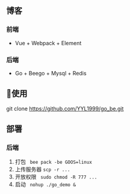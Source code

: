 ## 博客 
### 前端 
* Vue + Webpack + Element
### 后端 
* Go + Beego + Mysql + Redis
## 🔨使用 
git clone https://github.com/YYL1999/go_be.git

## 部署 
### 后端 
1. 打包 
``` bee pack -be GOOS=linux```  
2. 上传服务器 
```scp -r ...```
3. 开放权限 
``` sudo chmod -R 777 ...```
4. 启动 
``` nohup ./go_demo &```
